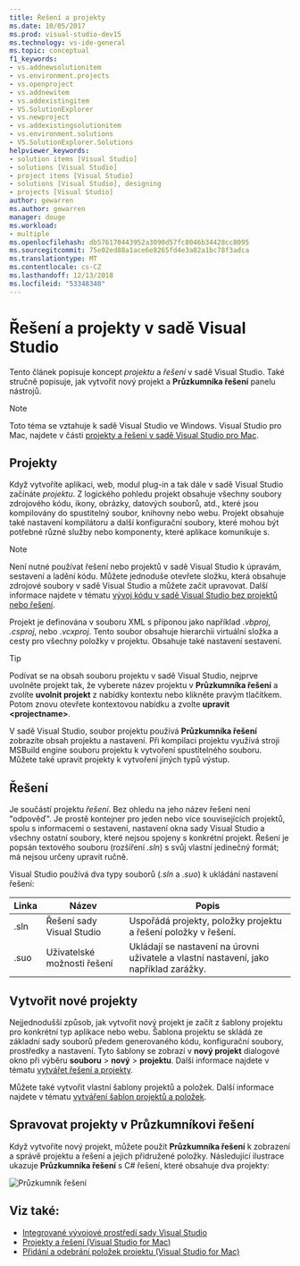 ```yaml
---
title: Řešení a projekty
ms.date: 10/05/2017
ms.prod: visual-studio-dev15
ms.technology: vs-ide-general
ms.topic: conceptual
f1_keywords:
- vs.addnewsolutionitem
- vs.environment.projects
- vs.openproject
- vs.addnewitem
- vs.addexistingitem
- VS.SolutionExplorer
- vs.newproject
- vs.addexistingsolutionitem
- vs.environment.solutions
- VS.SolutionExplorer.Solutions
helpviewer_keywords:
- solution items [Visual Studio]
- solutions [Visual Studio]
- project items [Visual Studio]
- solutions [Visual Studio], designing
- projects [Visual Studio]
author: gewarren
ms.author: gewarren
manager: douge
ms.workload:
- multiple
ms.openlocfilehash: db576170443952a3090d57fc8046b34428cc8095
ms.sourcegitcommit: 75e02ed88a1ace6e8265fd4e3a82a1bc78f3adca
ms.translationtype: MT
ms.contentlocale: cs-CZ
ms.lasthandoff: 12/13/2018
ms.locfileid: "53348340"
---
```

# <a name="solutions-and-projects-in-visual-studio"></a>Řešení a projekty v sadě Visual Studio

Tento článek popisuje koncept *projektu* a *řešení* v sadě Visual Studio. Také stručně popisuje, jak vytvořit nový projekt a **Průzkumníka řešení** panelu nástrojů.

> [!NOTE]
> Toto téma se vztahuje k sadě Visual Studio ve Windows. Visual Studio pro Mac, najdete v části [projekty a řešení v sadě Visual Studio pro Mac](/visualstudio/mac/projects-and-solutions).

## <a name="projects"></a>Projekty

Když vytvoříte aplikaci, web, modul plug-in a tak dále v sadě Visual Studio začínáte *projektu*. Z logického pohledu projekt obsahuje všechny soubory zdrojového kódu, ikony, obrázky, datových souborů, atd., které jsou kompilovány do spustitelný soubor, knihovny nebo webu. Projekt obsahuje také nastavení kompilátoru a další konfigurační soubory, které mohou být potřebné různé služby nebo komponenty, které aplikace komunikuje s.

> [!NOTE]
> Není nutné používat řešení nebo projektů v sadě Visual Studio k úpravám, sestavení a ladění kódu. Můžete jednoduše otevřete složku, která obsahuje zdrojové soubory v sadě Visual Studio a můžete začít upravovat. Další informace najdete v tématu [vývoj kódu v sadě Visual Studio bez projektů nebo řešení](../ide/develop-code-in-visual-studio-without-projects-or-solutions.md).

Projekt je definována v souboru XML s příponou jako například *.vbproj*, *.csproj*, nebo *.vcxproj*. Tento soubor obsahuje hierarchii virtuální složka a cesty pro všechny položky v projektu. Obsahuje také nastavení sestavení.

> [!TIP]
> Podívat se na obsah souboru projektu v sadě Visual Studio, nejprve uvolněte projekt tak, že vyberete název projektu v **Průzkumníka řešení** a zvolíte **uvolnit projekt** z nabídky kontextu nebo klikněte pravým tlačítkem. Potom znovu otevřete kontextovou nabídku a zvolte **upravit \<projectname\>**.

V sadě Visual Studio, soubor projektu používá **Průzkumníka řešení** zobrazíte obsah projektu a nastavení. Při kompilaci projektu využívá stroji MSBuild engine souboru projektu k vytvoření spustitelného souboru. Můžete také upravit projekty k vytvoření jiných typů výstup.

## <a name="solutions"></a>Řešení

Je součástí projektu *řešení*. Bez ohledu na jeho název řešení není "odpověď". Je prostě kontejner pro jeden nebo více souvisejících projektů, spolu s informacemi o sestavení, nastavení okna sady Visual Studio a všechny ostatní soubory, které nejsou spojeny s konkrétní projekt. Řešení je popsán textového souboru (rozšíření *.sln*) s svůj vlastní jedinečný formát; má nejsou určeny upravit ručně.

Visual Studio používá dva typy souborů (*.sln* a *.suo*) k ukládání nastavení řešení:

|Linka|Název|Popis|
|---------------|----------|-----------------|
|.sln|Řešení sady Visual Studio|Uspořádá projekty, položky projektu a řešení položky v řešení.|
|.suo|Uživatelské možnosti řešení|Ukládají se nastavení na úrovni uživatele a vlastní nastavení, jako například zarážky.|

## <a name="create-new-projects"></a>Vytvořit nové projekty

Nejjednodušší způsob, jak vytvořit nový projekt je začít z šablony projektu pro konkrétní typ aplikace nebo webu. Šablona projektu se skládá ze základní sady souborů předem generovaného kódu, konfigurační soubory, prostředky a nastavení. Tyto šablony se zobrazí v **nový projekt** dialogové okno při výběru **souboru** > **nový** > **projektu**. Další informace najdete v tématu [vytvářet řešení a projekty](../ide/creating-solutions-and-projects.md).

Můžete také vytvořit vlastní šablony projektů a položek. Další informace najdete v tématu [vytváření šablon projektů a položek](../ide/creating-project-and-item-templates.md).

## <a name="manage-projects-in-solution-explorer"></a>Spravovat projekty v Průzkumníkovi řešení

Když vytvoříte nový projekt, můžete použít **Průzkumníka řešení** k zobrazení a správě projektu a řešení a jejich přidružené položky. Následující ilustrace ukazuje **Průzkumníka řešení** s C# řešení, které obsahuje dva projekty:

![Průzkumník řešení](../ide/media/vs2015_solution_explorer.png)

## <a name="see-also"></a>Viz také:

- [Integrované vývojové prostředí sady Visual Studio](../get-started/visual-studio-ide.md)
- [Projekty a řešení (Visual Studio for Mac)](/visualstudio/mac/projects-and-solutions)
- [Přidání a odebrání položek projektu (Visual Studio for Mac)](/visualstudio/mac/add-and-remove-project-items)